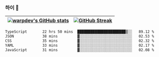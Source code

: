 
### 하이 👋
[![warpdev's GitHub stats](https://github-readme-stats.vercel.app/api?username=warpdev&show_icons=true&theme=vue-dark)](#) |[![GitHub Streak](https://github-readme-streak-stats.herokuapp.com/?user=warpdev&theme=dark)](#)
--- | --- |
<!--START_SECTION:waka-->

```txt
TypeScript       22 hrs 50 mins  ██████████████████████▒░░   89.12 %
JSON             38 mins         ▓░░░░░░░░░░░░░░░░░░░░░░░░   02.53 %
CSS              35 mins         ▓░░░░░░░░░░░░░░░░░░░░░░░░   02.32 %
YAML             33 mins         ▓░░░░░░░░░░░░░░░░░░░░░░░░   02.17 %
JavaScript       31 mins         ▓░░░░░░░░░░░░░░░░░░░░░░░░   02.08 %
```

<!--END_SECTION:waka-->

<!--
**warpdev/warpdev** is a ✨ _special_ ✨ repository because its `README.md` (this file) appears on your GitHub profile.

Here are some ideas to get you started:

- 🔭 I’m currently working on ...
- 🌱 I’m currently learning ...
- 👯 I’m looking to collaborate on ...
- 🤔 I’m looking for help with ...
- 💬 Ask me about ...
- 📫 How to reach me: ...
- 😄 Pronouns: ...
- ⚡ Fun fact: ...
-->
